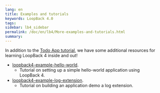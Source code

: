 ```yaml
---
lang: en
title: Examples and tutorials
keywords: LoopBack 4.0
tags:
sidebar: lb4_sidebar
permalink: /doc/en/lb4/More-examples-and-tutorials.html
summary:
---
```


In addition to the [Todo App tutorial](Tutorial.html), we have some additional
resources for learning LoopBack 4 inside and out!

- [loopback4-example-hello-world](https://github.com/strongloop/loopback4-example-hello-world).  
  - Tutorial on setting up a simple hello-world application using LoopBack 4.
- [loopback4-example-log-extension](https://github.com/strongloop/loopback4-example-log-extension).  
  - Tutorial on building an application demo a log extension.

